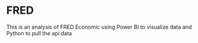 # FRED
This is an analysis of FRED Economic using Power BI to visualize data and Python to pull the api data
